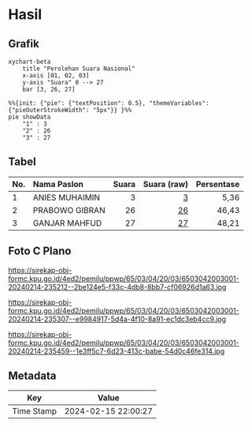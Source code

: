 # Hasil

## Grafik

```mermaid
xychart-beta
    title "Perolehan Suara Nasional"
    x-axis [01, 02, 03]
    y-axis "Suara" 0 --> 27
    bar [3, 26, 27]
```

```mermaid
%%{init: {"pie": {"textPosition": 0.5}, "themeVariables": {"pieOuterStrokeWidth": "5px"}} }%%
pie showData
    "1" : 3
    "2" : 26
    "3" : 27
```

## Tabel

| No. | Nama Paslon    | Suara | Suara (raw) | Persentase |
|:--- |:-------------- | -----:| -----------:| ----------:|
| 1   | ANIES MUHAIMIN | 3     | [3][p-1]    | 5,36       |
| 2   | PRABOWO GIBRAN | 26    | [26][p-2]   | 46,43      |
| 3   | GANJAR MAHFUD  | 27    | [27][p-3]   | 48,21      |


[p-1]: https://github.com/gigit-pemilu/pemilu-2024/blob/main/pilpres/hitung-suara/sub/65-kalimantan-utara/sub/03-nunukan/sub/04-lumbis/sub/2003-dabulon/sub/001-tps/sub/paslon-1.txt
[p-2]: https://github.com/gigit-pemilu/pemilu-2024/blob/main/pilpres/hitung-suara/sub/65-kalimantan-utara/sub/03-nunukan/sub/04-lumbis/sub/2003-dabulon/sub/001-tps/sub/paslon-2.txt
[p-3]: https://github.com/gigit-pemilu/pemilu-2024/blob/main/pilpres/hitung-suara/sub/65-kalimantan-utara/sub/03-nunukan/sub/04-lumbis/sub/2003-dabulon/sub/001-tps/sub/paslon-3.txt

## Foto C Plano

https://sirekap-obj-formc.kpu.go.id/4ed2/pemilu/ppwp/65/03/04/20/03/6503042003001-20240214-235212--2be124e5-f33c-4db8-8bb7-cf06926d1a63.jpg

https://sirekap-obj-formc.kpu.go.id/4ed2/pemilu/ppwp/65/03/04/20/03/6503042003001-20240214-235307--e9984917-5d4a-4f10-8a91-ec1dc3eb4cc9.jpg

https://sirekap-obj-formc.kpu.go.id/4ed2/pemilu/ppwp/65/03/04/20/03/6503042003001-20240214-235459--1e3ff5c7-6d23-413c-babe-54d0c46fe314.jpg


## Metadata

| Key        | Value               |
| ---------- | ------------------- |
| Time Stamp | 2024-02-15 22:00:27 |




